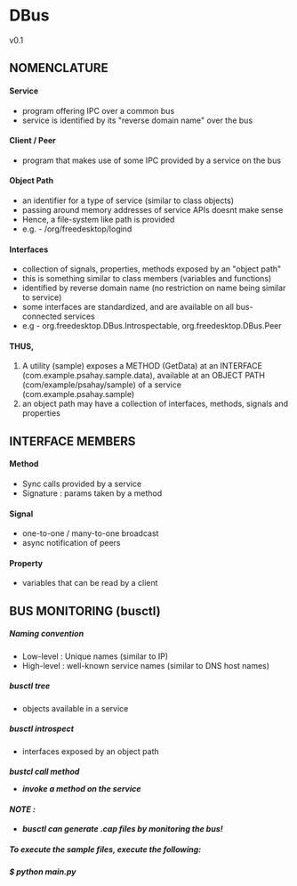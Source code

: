 # DBus
v0.1

NOMENCLATURE
--------------------

#### Service

- program offering IPC over a common bus
- service is identified by its "reverse domain name" over the bus

#### Client / Peer

- program that makes use of some IPC provided by a service on the bus

#### Object Path

- an identifier for a type of service (similar to class objects)
- passing around memory addresses of service APIs doesnt make sense
- Hence, a file-system like path is provided
- e.g. - /org/freedesktop/logind

#### Interfaces

- collection of signals, properties, methods exposed by an "object path"
- this is something similar to class members (variables and functions)
- identified by reverse domain name (no restriction on name being similar to service)
- some interfaces are standardized, and are available on all bus-connected services
- e.g - org.freedesktop.DBus.Introspectable, org.freedesktop.DBus.Peer

#### THUS,
1. A utility (sample) exposes a METHOD (GetData) at an INTERFACE (com.example.psahay.sample.data), available at an OBJECT PATH (com/example/psahay/sample) of a service (com.example.psahay.sample)
2. an object path may have a collection of interfaces, methods, signals and properties

INTERFACE MEMBERS
---------------------

#### Method

- Sync calls provided by a service
- Signature : params taken by a method

#### Signal

- one-to-one / many-to-one broadcast
- async notification of peers

#### Property

- variables that can be read by a client
 
BUS MONITORING (busctl)
------------------------

##### Naming convention

- Low-level : Unique names (similar to IP)
- High-level : well-known service names (similar to DNS host names)

##### busctl tree <serviceName>

- objects available in a service

##### busctl introspect <serviceName> <objectPath>

- interfaces exposed by an object path

##### bustcl call <service> <object> method <type> <data>

- invoke a method on the service

#### NOTE : 
- busctl can generate .cap files by monitoring the bus!

##### To execute the sample files, execute the following:   
$ python main.py
